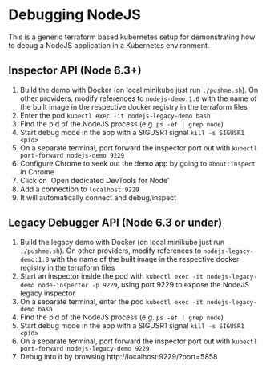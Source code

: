 # Debugging NodeJS

This is a generic terraform based kubernetes setup for demonstrating how to debug a NodeJS application in a Kubernetes environment.

## Inspector API (Node 6.3+)
1. Build the demo with Docker (on local minikube just run `./pushme.sh`). On other providers, modify references to `nodejs-demo:1.0` with the name of the built image in the respective docker registry in the terraform files
2. Enter the pod `kubectl exec -it nodejs-legacy-demo bash`
3. Find the pid of the NodeJS process (e.g. `ps -ef | grep node`)
4. Start debug mode in the app with a SIGUSR1 signal `kill -s SIGUSR1 <pid>`
5. On a separate terminal, port forward the inspector port out with `kubectl port-forward nodejs-demo 9229`
6. Configure Chrome to seek out the demo app by going to `about:inspect` in Chrome
7. Click on 'Open dedicated DevTools for Node'
8. Add a connection to `localhost:9229`
9. It will automatically connect and debug/inspect

## Legacy Debugger API (Node 6.3 or under)
1. Build the legacy demo with Docker (on local minikube just run `./pushme.sh`). On other providers, modify references to `nodejs-legacy-demo:1.0` with the name of the built image in the respective docker registry in the terraform files
2. Start an inspector inside the pod with `kubectl exec -it nodejs-legacy-demo node-inspector -p 9229`, using port 9229 to expose the NodeJS legacy inspector
3. On a separate terminal, enter the pod `kubectl exec -it nodejs-legacy-demo bash`
4. Find the pid of the NodeJS process (e.g. `ps -ef | grep node`)
5. Start debug mode in the app with a SIGUSR1 signal `kill -s SIGUSR1 <pid>`
6. On a separate terminal, port forward the inspector port out with `kubectl port-forward nodejs-legacy-demo 9229`
7. Debug into it by browsing http://localhost:9229/?port=5858